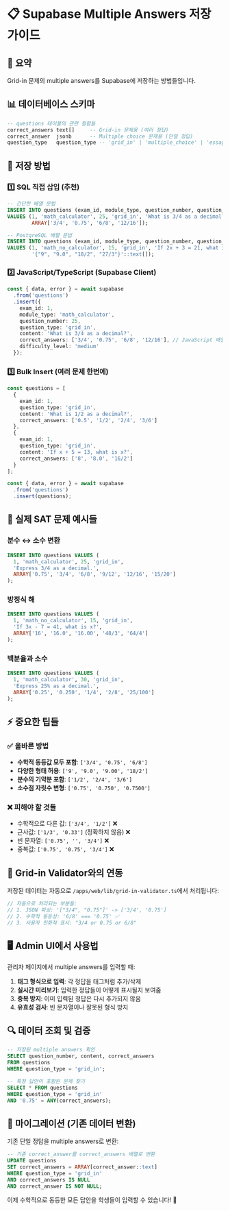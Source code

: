 # 📋 Supabase Multiple Answers 저장 가이드

## 🎯 요약

Grid-in 문제의 multiple answers를 Supabase에 저장하는 방법들입니다.

## 📊 데이터베이스 스키마

```sql
-- questions 테이블의 관련 컬럼들
correct_answers text[]     -- Grid-in 문제용 (여러 정답)
correct_answer  jsonb      -- Multiple choice 문제용 (단일 정답)
question_type   question_type -- 'grid_in' | 'multiple_choice' | 'essay'
```

## 💾 저장 방법

### 1️⃣ SQL 직접 삽입 (추천)

```sql
-- 간단한 배열 문법
INSERT INTO questions (exam_id, module_type, question_number, question_type, content, correct_answers)
VALUES (1, 'math_calculator', 25, 'grid_in', 'What is 3/4 as a decimal?', 
        ARRAY['3/4', '0.75', '6/8', '12/16']);

-- PostgreSQL 배열 문법
INSERT INTO questions (exam_id, module_type, question_number, question_type, content, correct_answers)
VALUES (1, 'math_no_calculator', 15, 'grid_in', 'If 2x + 3 = 21, what is x?',
        '{"9", "9.0", "18/2", "27/3"}'::text[]);
```

### 2️⃣ JavaScript/TypeScript (Supabase Client)

```typescript
const { data, error } = await supabase
  .from('questions')
  .insert({
    exam_id: 1,
    module_type: 'math_calculator',
    question_number: 25,
    question_type: 'grid_in',
    content: 'What is 3/4 as a decimal?',
    correct_answers: ['3/4', '0.75', '6/8', '12/16'], // JavaScript 배열
    difficulty_level: 'medium'
  });
```

### 3️⃣ Bulk Insert (여러 문제 한번에)

```typescript
const questions = [
  {
    exam_id: 1,
    question_type: 'grid_in',
    content: 'What is 1/2 as a decimal?',
    correct_answers: ['0.5', '1/2', '2/4', '3/6']
  },
  {
    exam_id: 1, 
    question_type: 'grid_in',
    content: 'If x + 5 = 13, what is x?',
    correct_answers: ['8', '8.0', '16/2']
  }
];

const { data, error } = await supabase
  .from('questions')
  .insert(questions);
```

## 🎯 실제 SAT 문제 예시들

### 분수 ↔ 소수 변환
```sql
INSERT INTO questions VALUES (
  1, 'math_calculator', 25, 'grid_in',
  'Express 3/4 as a decimal.',
  ARRAY['0.75', '3/4', '6/8', '9/12', '12/16', '15/20']
);
```

### 방정식 해
```sql
INSERT INTO questions VALUES (
  1, 'math_no_calculator', 15, 'grid_in', 
  'If 3x - 7 = 41, what is x?',
  ARRAY['16', '16.0', '16.00', '48/3', '64/4']
);
```

### 백분율과 소수
```sql
INSERT INTO questions VALUES (
  1, 'math_calculator', 30, 'grid_in',
  'Express 25% as a decimal.',
  ARRAY['0.25', '0.250', '1/4', '2/8', '25/100']
);
```

## ⚡ 중요한 팁들

### ✅ 올바른 방법
- **수학적 동등값 모두 포함**: `['3/4', '0.75', '6/8']`
- **다양한 형태 허용**: `['9', '9.0', '9.00', '18/2']`
- **분수의 기약분 포함**: `['1/2', '2/4', '3/6']`
- **소수점 자릿수 변형**: `['0.75', '0.750', '0.7500']`

### ❌ 피해야 할 것들
- 수학적으로 다른 값: `['3/4', '1/2']` ❌
- 근사값: `['1/3', '0.33']` (정확하지 않음) ❌
- 빈 문자열: `['0.75', '', '3/4']` ❌
- 중복값: `['0.75', '0.75', '3/4']` ❌

## 🧮 Grid-in Validator와의 연동

저장된 데이터는 자동으로 `/apps/web/lib/grid-in-validator.ts`에서 처리됩니다:

```typescript
// 자동으로 처리되는 부분들:
// 1. JSON 파싱: '["3/4", "0.75"]' -> ['3/4', '0.75']  
// 2. 수학적 동등성: '6/8' === '0.75' ✅
// 3. 사용자 친화적 표시: "3/4 or 0.75 or 6/8"
```

## 🖥️ Admin UI에서 사용법

관리자 페이지에서 multiple answers를 입력할 때:

1. **태그 형식으로 입력**: 각 정답을 태그처럼 추가/삭제
2. **실시간 미리보기**: 입력한 정답들이 어떻게 표시될지 보여줌  
3. **중복 방지**: 이미 입력된 정답은 다시 추가되지 않음
4. **유효성 검사**: 빈 문자열이나 잘못된 형식 방지

## 🔍 데이터 조회 및 검증

```sql
-- 저장된 multiple answers 확인
SELECT question_number, content, correct_answers 
FROM questions 
WHERE question_type = 'grid_in';

-- 특정 답안이 포함된 문제 찾기
SELECT * FROM questions 
WHERE question_type = 'grid_in' 
AND '0.75' = ANY(correct_answers);
```

## 🚀 마이그레이션 (기존 데이터 변환)

기존 단일 정답을 multiple answers로 변환:

```sql
-- 기존 correct_answer를 correct_answers 배열로 변환
UPDATE questions 
SET correct_answers = ARRAY[correct_answer::text]
WHERE question_type = 'grid_in' 
AND correct_answers IS NULL 
AND correct_answer IS NOT NULL;
```

이제 수학적으로 동등한 모든 답안을 학생들이 입력할 수 있습니다! 🎉
